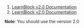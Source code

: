 

1.  [LearnBlock v2.0 Documentation](/doc/learnbot01/learnblock01.md)
2.  [LearnBlock v2.0 Documentation](/doc/learnbot02/README.md)



__Note__: You should use the version 2.0

